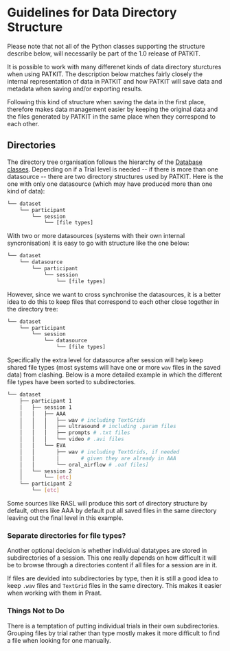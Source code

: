 # Guidelines for Data Directory Structure

Please note that not all of the Python classes supporting the structure describe below, will necessarily be part of the 1.0 release of PATKIT.

It is possible to work with many differenet kinds of data directory sturctures when using PATKIT. The description below matches fairly closely the internal representation of data in PATKIT and how PATKIT will save data and metadata when saving and/or exporting results.

Following this kind of structure when saving the data in the first place, therefore makes data management easier by keeping the original data and the files generated by PATKIT in the same place when they correspond to each other.

## Directories

The directory tree organisation follows the hierarchy of the [Database classes](DatabaseClasses.markdown). Depending on if a Trial level is needed -- if there is more than one datasource -- there are two directory structures used by PATKIT. Here is the one with only one datasource (which may have produced more than one kind of data):

```bash
└── dataset
    └── participant
        └── session
            └── [file types]
```

With two or more datasources (systems with their own internal syncronisation) it is easy to go with structure like the one below:

```bash
└── dataset
    └── datasource
        └── participant
            └── session
                └── [file types]
```

However, since we want to cross synchronise the datasources, it is a better idea to do this to keep files that correspond to each other close together in the directory tree:

```bash
└── dataset
    └── participant
        └── session
            └── datasource
                └── [file types]
```

Specifically the extra level for datasource after session will help keep shared file types (most systems will have one or more `wav` files in the saved data) from clashing. Below is a more detailed example in which the different file types have been sorted to subdirectories.

```bash
└── dataset
    ├── participant 1
    │   ├── session 1
    │   │   ├── AAA
    │   │   │   ├── wav # including TextGrids
    │   │   │   ├── ultrasound # including .param files  
    │   │   │   ├── prompts # .txt files
    │   │   │   └── video # .avi files
    │   │   └── EVA
    │   │       ├── wav # including TextGrids, if needed 
    │   │       │       # given they are already in AAA
    │   │       └── oral_airflow # .oaf files]  
    │   └── session 2
    │       └── [etc]
    └── participant 2
        └── [etc]
```

Some sources like RASL  will produce this sort of directory structure by default, others like AAA by default put all saved files in the same directory leaving out the final level in this example.

### Separate directories for file types?

Another optional decision is whether individual datatypes are stored in subdirectories of a session. This one really depends on how difficult it will be to browse through a directories content if all files for a session are in it.

If files are devided into subdirectories by type, then it is still a good idea to keep `.wav` files and `TextGrid` files in the same directory. This makes it easier when working with them in Praat.

### Things Not to Do

There is a temptation of putting individual trials in their own subdirectories.
Grouping files by trial rather than type mostly makes it more difficult to find
a file when looking for one manually.

